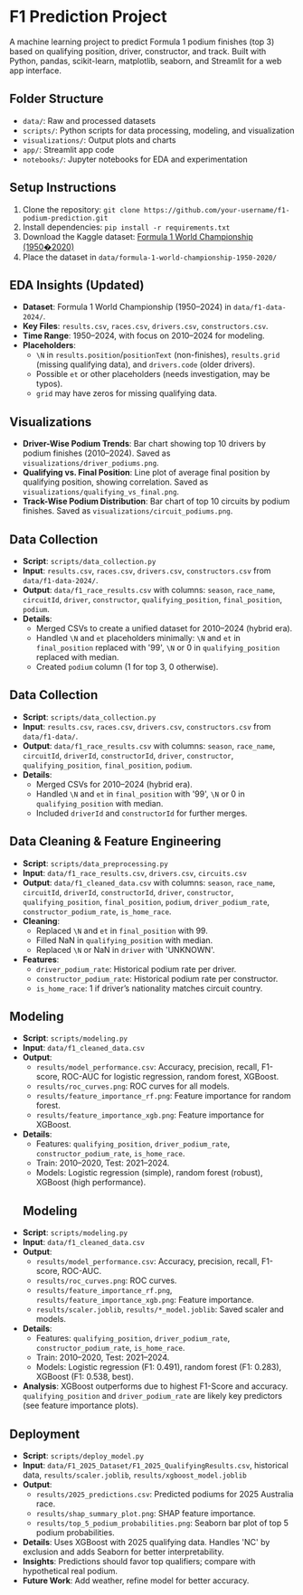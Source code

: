  # F1 Prediction Project
A machine learning project to predict Formula 1 podium finishes (top 3) based on qualifying position, driver, constructor, and track. Built with Python, pandas, scikit-learn, matplotlib, seaborn, and Streamlit for a web app interface.

## Folder Structure
- `data/`: Raw and processed datasets
- `scripts/`: Python scripts for data processing, modeling, and visualization
- `visualizations/`: Output plots and charts
- `app/`: Streamlit app code
- `notebooks/`: Jupyter notebooks for EDA and experimentation

## Setup Instructions
1. Clone the repository: `git clone https://github.com/your-username/f1-podium-prediction.git`
2. Install dependencies: `pip install -r requirements.txt`
3. Download the Kaggle dataset: [Formula 1 World Championship (1950�2020)](https://www.kaggle.com/datasets/rohanrao/formula-1-world-championship-1950-2020)
4. Place the dataset in `data/formula-1-world-championship-1950-2020/`

## EDA Insights (Updated)
- **Dataset**: Formula 1 World Championship (1950–2024) in `data/f1-data-2024/`.
- **Key Files**: `results.csv`, `races.csv`, `drivers.csv`, `constructors.csv`.
- **Time Range**: 1950–2024, with focus on 2010–2024 for modeling.
- **Placeholders**:
  - `\N` in `results.position`/`positionText` (non-finishes), `results.grid` (missing qualifying data), and `drivers.code` (older drivers).
  - Possible `et` or other placeholders (needs investigation, may be typos).
  - `grid` may have zeros for missing qualifying data.


## Visualizations
- **Driver-Wise Podium Trends**: Bar chart showing top 10 drivers by podium finishes (2010–2024). Saved as `visualizations/driver_podiums.png`.
- **Qualifying vs. Final Position**: Line plot of average final position by qualifying position, showing correlation. Saved as `visualizations/qualifying_vs_final.png`.
- **Track-Wise Podium Distribution**: Bar chart of top 10 circuits by podium finishes. Saved as `visualizations/circuit_podiums.png`.
## Data Collection
- **Script**: `scripts/data_collection.py`
- **Input**: `results.csv`, `races.csv`, `drivers.csv`, `constructors.csv` from `data/f1-data-2024/`.
- **Output**: `data/f1_race_results.csv` with columns: `season`, `race_name`, `circuitId`, `driver`, `constructor`, `qualifying_position`, `final_position`, `podium`.
- **Details**:
  - Merged CSVs to create a unified dataset for 2010–2024 (hybrid era).
  - Handled `\N` and `et` placeholders minimally: `\N` and `et` in `final_position` replaced with '99', `\N` or 0 in `qualifying_position` replaced with median.
  - Created `podium` column (1 for top 3, 0 otherwise).

## Data Collection
- **Script**: `scripts/data_collection.py`
- **Input**: `results.csv`, `races.csv`, `drivers.csv`, `constructors.csv` from `data/f1-data/`.
- **Output**: `data/f1_race_results.csv` with columns: `season`, `race_name`, `circuitId`, `driverId`, `constructorId`, `driver`, `constructor`, `qualifying_position`, `final_position`, `podium`.
- **Details**:
  - Merged CSVs for 2010–2024 (hybrid era).
  - Handled `\N` and `et` in `final_position` with '99', `\N` or 0 in `qualifying_position` with median.
  - Included `driverId` and `constructorId` for further merges.

## Data Cleaning & Feature Engineering
- **Script**: `scripts/data_preprocessing.py`
- **Input**: `data/f1_race_results.csv`, `drivers.csv`, `circuits.csv`
- **Output**: `data/f1_cleaned_data.csv` with columns: `season`, `race_name`, `circuitId`, `driverId`, `constructorId`, `driver`, `constructor`, `qualifying_position`, `final_position`, `podium`, `driver_podium_rate`, `constructor_podium_rate`, `is_home_race`.
- **Cleaning**:
  - Replaced `\N` and `et` in `final_position` with 99.
  - Filled NaN in `qualifying_position` with median.
  - Replaced `\N` or NaN in `driver` with 'UNKNOWN'.
- **Features**:
  - `driver_podium_rate`: Historical podium rate per driver.
  - `constructor_podium_rate`: Historical podium rate per constructor.
  - `is_home_race`: 1 if driver’s nationality matches circuit country.
## Modeling
- **Script**: `scripts/modeling.py`
- **Input**: `data/f1_cleaned_data.csv`
- **Output**:
  - `results/model_performance.csv`: Accuracy, precision, recall, F1-score, ROC-AUC for logistic regression, random forest, XGBoost.
  - `results/roc_curves.png`: ROC curves for all models.
  - `results/feature_importance_rf.png`: Feature importance for random forest.
  - `results/feature_importance_xgb.png`: Feature importance for XGBoost.
- **Details**:
  - Features: `qualifying_position`, `driver_podium_rate`, `constructor_podium_rate`, `is_home_race`.
  - Train: 2010–2020, Test: 2021–2024.
  - Models: Logistic regression (simple), random forest (robust), XGBoost (high performance).
  ## Modeling
- **Script**: `scripts/modeling.py`
- **Input**: `data/f1_cleaned_data.csv`
- **Output**:
  - `results/model_performance.csv`: Accuracy, precision, recall, F1-score, ROC-AUC.
  - `results/roc_curves.png`: ROC curves.
  - `results/feature_importance_rf.png`, `results/feature_importance_xgb.png`: Feature importance.
  - `results/scaler.joblib`, `results/*_model.joblib`: Saved scaler and models.
- **Details**:
  - Features: `qualifying_position`, `driver_podium_rate`, `constructor_podium_rate`, `is_home_race`.
  - Train: 2010–2020, Test: 2021–2024.
  - Models: Logistic regression (F1: 0.491), random forest (F1: 0.283), XGBoost (F1: 0.538, best).
- **Analysis**: XGBoost outperforms due to highest F1-Score and accuracy. `qualifying_position` and `driver_podium_rate` are likely key predictors (see feature importance plots).

## Deployment
- **Script**: `scripts/deploy_model.py`
- **Input**: `data/F1_2025_Dataset/F1_2025_QualifyingResults.csv`, historical data, `results/scaler.joblib`, `results/xgboost_model.joblib`
- **Output**:
  - `results/2025_predictions.csv`: Predicted podiums for 2025 Australia race.
  - `results/shap_summary_plot.png`: SHAP feature importance.
  - `results/top_5_podium_probabilities.png`: Seaborn bar plot of top 5 podium probabilities.
- **Details**: Uses XGBoost with 2025 qualifying data. Handles 'NC' by exclusion and adds Seaborn for better interpretability.
- **Insights**: Predictions should favor top qualifiers; compare with hypothetical real podium.
- **Future Work**: Add weather, refine model for better accuracy.
